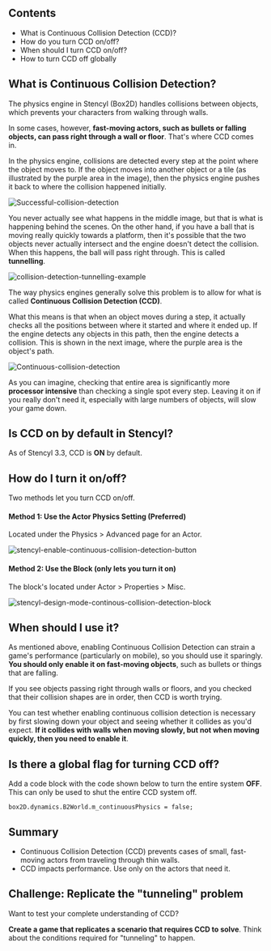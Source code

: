 ## Contents

* What is Continuous Collision Detection (CCD)?
* How do you turn CCD on/off?
* When should I turn CCD on/off?
* How to turn CCD off globally
 

## What is Continuous Collision Detection?

The physics engine in Stencyl (Box2D) handles collisions between objects, which prevents your characters from walking through walls.

In some cases, however, **fast-moving actors, such as bullets or falling objects, can pass right through a wall or floor**. That's where CCD comes in.

In the physics engine, collisions are detected every step at the point where the object moves to. If the object moves into another object or a tile (as illustrated by the purple area in the image), then the physics engine pushes it back to where the collision happened initially.

![Successful-collision-detection](http://static.stencyl.com/help/images/ContCollisionDetect1.png)

You never actually see what happens in the middle image, but that is what is happening behind the scenes. On the other hand, if you have a ball that is moving really quickly towards a platform, then it's possible that the two objects never actually intersect and the engine doesn't detect the collision. When this happens, the ball will pass right through. This is called **tunnelling**.

![collision-detection-tunnelling-example](http://static.stencyl.com/help/images/ContCollisionDetect2.png)

The way physics engines generally solve this problem is to allow for what is called **Continuous Collision Detection (CCD)**.

What this means is that when an object moves during a step, it actually checks all the positions between where it started and where it ended up. If the engine detects any objects in this path, then the engine detects a collision. This is shown in the next image, where the purple area is the object's path.

![Continuous-collision-detection](http://static.stencyl.com/help/images/ContCollisionDetect3.png)

As you can imagine, checking that entire area is significantly more **processor intensive** than checking a single spot every step. Leaving it on if you really don't need it, especially with large numbers of objects, will slow your game down.


## Is CCD on by default in Stencyl?

As of Stencyl 3.3, CCD is **ON** by default. 
 

## How do I turn it on/off?

Two methods let you turn CCD on/off.

#### Method 1: Use the Actor Physics Setting (Preferred)

Located under the Physics > Advanced page for an Actor.

![stencyl-enable-continuous-collision-detection-button](http://static.stencyl.com/pedia2/ch5/ccd.png)

#### Method 2: Use the Block (only lets you turn it on)

The block's located under Actor > Properties > Misc.

![stencyl-design-mode-continous-collision-detection-block](http://static.stencyl.com/help/images/EnableCCD.png)


 
## When should I use it?

As mentioned above, enabling Continuous Collision Detection can strain a game's performance (particularly on mobile), so you should use it sparingly. **You should only enable it on fast-moving objects**, such as bullets or things that are falling.

If you see objects passing right through walls or floors, and you checked that their collision shapes are in order, then CCD is worth trying.

You can test whether enabling continuous collision detection is necessary by first slowing down your object and seeing whether it collides as you'd expect. **If it collides with walls when moving slowly, but not when moving quickly, then you need to enable it**.

 

## Is there a global flag for turning CCD off?

Add a code block with the code shown below to turn the entire system **OFF**. This can only be used to shut the entire CCD system off.

```
box2D.dynamics.B2World.m_continuousPhysics = false;
```


## Summary

* Continuous Collision Detection (CCD) prevents cases of small, fast-moving actors from traveling through thin walls.
* CCD impacts performance. Use only on the actors that need it.
 

## Challenge: Replicate the "tunneling" problem

Want to test your complete understanding of CCD?

**Create a game that replicates a scenario that requires CCD to solve**. Think about the conditions required for "tunneling" to happen.

